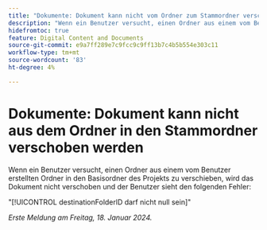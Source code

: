 ```yaml
---
title: "Dokumente: Dokument kann nicht vom Ordner zum Stammordner verschoben werden"
description: "Wenn ein Benutzer versucht, einen Ordner aus einem vom Benutzer erstellten Ordner in den Basisordner des Projekts zu verschieben, wird das Dokument nicht verschoben und der Benutzer sieht einen Fehler."
hidefromtoc: true
feature: Digital Content and Documents
source-git-commit: e9a7ff289e7c9fcc9c9ff13b7c4b5b554e303c11
workflow-type: tm+mt
source-wordcount: '83'
ht-degree: 4%

---
```



# Dokumente: Dokument kann nicht aus dem Ordner in den Stammordner verschoben werden

Wenn ein Benutzer versucht, einen Ordner aus einem vom Benutzer erstellten Ordner in den Basisordner des Projekts zu verschieben, wird das Dokument nicht verschoben und der Benutzer sieht den folgenden Fehler:

&quot;[!UICONTROL destinationFolderlD darf nicht null sein]&quot;

_Erste Meldung am Freitag, 18. Januar 2024._
